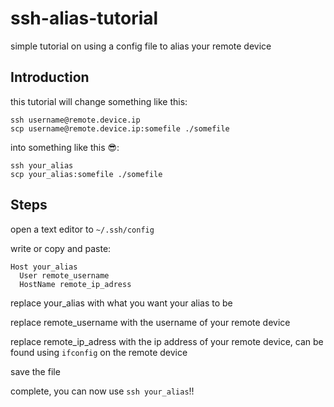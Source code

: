 # ssh-alias-tutorial
simple tutorial on using a config file to alias your remote device


<h2>Introduction</h2>

this tutorial will change something like this:
```
ssh username@remote.device.ip
scp username@remote.device.ip:somefile ./somefile
```

into something like this 😎:
```
ssh your_alias
scp your_alias:somefile ./somefile
```

<h2>Steps</h2>

open a text editor to ```~/.ssh/config```

write or copy and paste:
```
Host your_alias
  User remote_username
  HostName remote_ip_adress
```
replace your_alias with what you want your alias to be

replace remote_username with the username of your remote device

replace remote_ip_adress with the ip address of your remote device, can be found using ```ifconfig``` on the remote device

save the file

complete, you can now use ```ssh your_alias```!!
